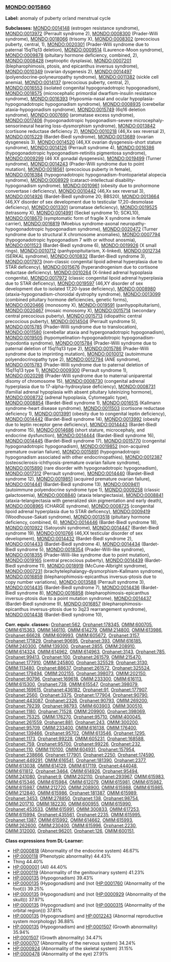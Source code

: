
### [MONDO:0015860](http://purl.obolibrary.org/obo/MONDO_0015860)
**Label:** anomaly of puberty or/and menstrual cycle

**Subclasses:** [MONDO:0014148](http://purl.obolibrary.org/obo/MONDO_0014148) (estrogen resistance syndrome), [MONDO:0013972](http://purl.obolibrary.org/obo/MONDO_0013972) (Perrault syndrome 2), [MONDO:0008300](http://purl.obolibrary.org/obo/MONDO_0008300) (Prader-Willi syndrome), [MONDO:0018066](http://purl.obolibrary.org/obo/MONDO_0018066) (trisomy X), [MONDO:0008302](http://purl.obolibrary.org/obo/MONDO_0008302) (precocious puberty, central, 1), [MONDO:0020301](http://purl.obolibrary.org/obo/MONDO_0020301) (Prader-Willi syndrome due to paternal 15q11q13 deletion), [MONDO:0009514](http://purl.obolibrary.org/obo/MONDO_0009514) (Laurence-Moon syndrome), [MONDO:0009878](http://purl.obolibrary.org/obo/MONDO_0009878) (pituitary hormone deficiency, combined, 2), [MONDO:0008428](http://purl.obolibrary.org/obo/MONDO_0008428) (septooptic dysplasia), [MONDO:0007201](http://purl.obolibrary.org/obo/MONDO_0007201) (blepharophimosis, ptosis, and epicanthus inversus syndrome), [MONDO:0010349](http://purl.obolibrary.org/obo/MONDO_0010349) (ovarian dysgenesis 2), [MONDO:0014497](http://purl.obolibrary.org/obo/MONDO_0014497) (polyendocrine-polyneuropathy syndrome), [MONDO:0011382](http://purl.obolibrary.org/obo/MONDO_0011382) (sickle cell anemia), [MONDO:0014137](http://purl.obolibrary.org/obo/MONDO_0014137) (precocious puberty, central, 2), [MONDO:0016553](http://purl.obolibrary.org/obo/MONDO_0016553) (isolated congenital hypogonadotropic hypogonadism), [MONDO:0018575](http://purl.obolibrary.org/obo/MONDO_0018575) (microcephalic primordial dwarfism-insulin resistance syndrome), [MONDO:0016393](http://purl.obolibrary.org/obo/MONDO_0016393) (Hyposmia-nasal and ocular hypoplasia-hypogonadotropic hypogonadism syndrome), [MONDO:0008935](http://purl.obolibrary.org/obo/MONDO_0008935) (cerebellar ataxia-hypogonadism syndrome), [MONDO:0015749](http://purl.obolibrary.org/obo/MONDO_0015749) (6q16 deletion syndrome), [MONDO:0007690](http://purl.obolibrary.org/obo/MONDO_0007690) (aromatase excess syndrome), [MONDO:0017406](http://purl.obolibrary.org/obo/MONDO_0017406) (hypogonadotropic hypogonadism-severe microcephaly-sensorineural hearing loss-dysmorphism syndrome), [MONDO:0013842](http://purl.obolibrary.org/obo/MONDO_0013842) (cortisone reductase deficiency 2), [MONDO:0010218](http://purl.obolibrary.org/obo/MONDO_0010218) (46,Xx sex reversal 2), [MONDO:0015229](http://purl.obolibrary.org/obo/MONDO_0015229) (Bardet-Biedl syndrome), [MONDO:0013689](http://purl.obolibrary.org/obo/MONDO_0013689) (ovarian dysgenesis 3), [MONDO:0014520](http://purl.obolibrary.org/obo/MONDO_0014520) (46,XX ovarian dysgenesis-short stature syndrome), [MONDO:0014126](http://purl.obolibrary.org/obo/MONDO_0014126) (Perrault syndrome 4), [MONDO:0016386](http://purl.obolibrary.org/obo/MONDO_0016386) (hypogonadotropic hypogonadism-retinitis pigmentosa syndrome), [MONDO:0009299](http://purl.obolibrary.org/obo/MONDO_0009299) (46 XX gonadal dysgenesis), [MONDO:0019499](http://purl.obolibrary.org/obo/MONDO_0019499) (Turner syndrome), [MONDO:0014243](http://purl.obolibrary.org/obo/MONDO_0014243) (Prader-Willi syndrome due to point mutation), [MONDO:0018561](http://purl.obolibrary.org/obo/MONDO_0018561) (precocious puberty in female), [MONDO:0016384](http://purl.obolibrary.org/obo/MONDO_0016384) (hypogonadotropic hypogonadism-frontoparietal alopecia syndrome), [MONDO:0008929](http://purl.obolibrary.org/obo/MONDO_0008929) (cataract-intellectual disability-hypogonadism syndrome), [MONDO:0010961](http://purl.obolibrary.org/obo/MONDO_0010961) (obesity due to prohormone convertase i deficiency), [MONDO:0010442](http://purl.obolibrary.org/obo/MONDO_0010442) (46,Xx sex reversal 3), [MONDO:0014926](http://purl.obolibrary.org/obo/MONDO_0014926) (Bardet-Biedl syndrome 20; BBS20), [MONDO:0013664](http://purl.obolibrary.org/obo/MONDO_0013664) (46,XY disorder of sex development due to testicular 17,20-desmolase deficiency), [MONDO:0013301](http://purl.obolibrary.org/obo/MONDO_0013301) (aromatase deficiency), [MONDO:0019525](http://purl.obolibrary.org/obo/MONDO_0019525) (tetrasomy X), [MONDO:0014991](http://purl.obolibrary.org/obo/MONDO_0014991) (Seckel syndrome 10; SCKL10), [MONDO:0018670](http://purl.obolibrary.org/obo/MONDO_0018670) (symptomatic form of fragile X syndrome in female carrier), [MONDO:0016819](http://purl.obolibrary.org/obo/MONDO_0016819) (Moebius syndrome-axonal neuropathy-hypogonadotropic hypogonadism syndrome), [MONDO:0020472](http://purl.obolibrary.org/obo/MONDO_0020472) (Turner syndrome due to structural X chromosome anomalies), [MONDO:0007794](http://purl.obolibrary.org/obo/MONDO_0007794) (hypogonadotropic hypogonadism 7 with or without anosmia), [MONDO:0011523](http://purl.obolibrary.org/obo/MONDO_0011523) (Bardet-Biedl syndrome 6), [MONDO:0019926](http://purl.obolibrary.org/obo/MONDO_0019926) (X small rings), [MONDO:0010712](http://purl.obolibrary.org/obo/MONDO_0010712) (panhypopituitarism, X-linked), [MONDO:0012734](http://purl.obolibrary.org/obo/MONDO_0012734) (SERKAL syndrome), [MONDO:0010832](http://purl.obolibrary.org/obo/MONDO_0010832) (Bardet-Biedl syndrome 3), [MONDO:0017973](http://purl.obolibrary.org/obo/MONDO_0017973) (non-classic congenital lipoid adrenal hyperplasia due to STAR deficency), [MONDO:0015676](http://purl.obolibrary.org/obo/MONDO_0015676) (hyperandrogenism due to cortisone reductase deficiency), [MONDO:0010264](http://purl.obolibrary.org/obo/MONDO_0010264) (X-linked adrenal hypoplasia congenita), [MONDO:0017972](http://purl.obolibrary.org/obo/MONDO_0017972) (classic congenital lipoid adrenal hyperplasia due to STAR deficency), [MONDO:0019597](http://purl.obolibrary.org/obo/MONDO_0019597) (46,XY disorder of sex development due to isolated 17,20-lyase deficiency), [MONDO:0008980](http://purl.obolibrary.org/obo/MONDO_0008980) (ataxia-hypogonadism-choroidal dystrophy syndrome), [MONDO:0013099](http://purl.obolibrary.org/obo/MONDO_0013099) (combined pituitary hormone deficiencies, genetic forms), [MONDO:0020466](http://purl.obolibrary.org/obo/MONDO_0020466) (monosomy X), [MONDO:0019591](http://purl.obolibrary.org/obo/MONDO_0019591) (panhypopituitarism), [MONDO:0020467](http://purl.obolibrary.org/obo/MONDO_0020467) (mosaic monosomy X), [MONDO:0015714](http://purl.obolibrary.org/obo/MONDO_0015714) (secondary central precocious puberty), [MONDO:0015713](http://purl.obolibrary.org/obo/MONDO_0015713) (idiopathic central precocious puberty), [MONDO:0014504](http://purl.obolibrary.org/obo/MONDO_0014504) (Perrault syndrome 5), [MONDO:0015785](http://purl.obolibrary.org/obo/MONDO_0015785) (Prader-Willi syndrome due to translocation), [MONDO:0011580](http://purl.obolibrary.org/obo/MONDO_0011580) (cerebellar ataxia and hypergonadotropic hypogonadism), [MONDO:0019505](http://purl.obolibrary.org/obo/MONDO_0019505) (hypomyelination-hypogonadotropic hypogonadism-hypodontia syndrome), [MONDO:0015784](http://purl.obolibrary.org/obo/MONDO_0015784) (Prader-Willi syndrome due to paternal deletion of 15q11q13 type 2), [MONDO:0015786](http://purl.obolibrary.org/obo/MONDO_0015786) (Prader-Willi syndrome due to imprinting mutation), [MONDO:0010012](http://purl.obolibrary.org/obo/MONDO_0010012) (autoimmune polyendocrinopathy type 2), [MONDO:0012794](http://purl.obolibrary.org/obo/MONDO_0012794) (ANE syndrome), [MONDO:0015783](http://purl.obolibrary.org/obo/MONDO_0015783) (Prader-Willi syndrome due to paternal deletion of 15q11q13 type 1), [MONDO:0009300](http://purl.obolibrary.org/obo/MONDO_0009300) (Perrault syndrome 1), [MONDO:0020298](http://purl.obolibrary.org/obo/MONDO_0020298) (Prader-Willi syndrome due to maternal uniparental disomy of chromosome 15), [MONDO:0008730](http://purl.obolibrary.org/obo/MONDO_0008730) (congenital adrenal hyperplasia due to 17-alpha-hydroxylase deficiency), [MONDO:0008731](http://purl.obolibrary.org/obo/MONDO_0008731) (familial adrenal hypoplasia with absent pituitary luteinizing hormone), [MONDO:0008732](http://purl.obolibrary.org/obo/MONDO_0008732) (adrenal hypoplasia, Cytomegalic type), [MONDO:0008854](http://purl.obolibrary.org/obo/MONDO_0008854) (Bardet-Biedl syndrome 1), [MONDO:0016515](http://purl.obolibrary.org/obo/MONDO_0016515) (Kallmann syndrome-heart disease syndrome), [MONDO:0011503](http://purl.obolibrary.org/obo/MONDO_0011503) (cortisone reductase deficiency 1), [MONDO:0013991](http://purl.obolibrary.org/obo/MONDO_0013991) (obesity due to congenital leptin deficiency), [MONDO:0014442](http://purl.obolibrary.org/obo/MONDO_0014442) (Bardet-Biedl syndrome 14), [MONDO:0013992](http://purl.obolibrary.org/obo/MONDO_0013992) (obesity due to leptin receptor gene deficiency), [MONDO:0014443](http://purl.obolibrary.org/obo/MONDO_0014443) (Bardet-Biedl syndrome 15), [MONDO:0014686](http://purl.obolibrary.org/obo/MONDO_0014686) (short stature, microcephaly, and endocrine dysfunction), [MONDO:0014444](http://purl.obolibrary.org/obo/MONDO_0014444) (Bardet-Biedl syndrome 16), [MONDO:0014445](http://purl.obolibrary.org/obo/MONDO_0014445) (Bardet-Biedl syndrome 17), [MONDO:0015770](http://purl.obolibrary.org/obo/MONDO_0015770) (congenital hypogonadotropic hypogonadism), [MONDO:0019852](http://purl.obolibrary.org/obo/MONDO_0019852) (non-acquired premature ovarian failure), [MONDO:0015891](http://purl.obolibrary.org/obo/MONDO_0015891) (hypogonadotropic hypogonadism associated with other endocrinopathies), [MONDO:0012387](http://purl.obolibrary.org/obo/MONDO_0012387) (osteosclerosis-ichthyosis-premature ovarian failure syndrome), [MONDO:0015890](http://purl.obolibrary.org/obo/MONDO_0015890) (rare disorder with hypogonadotropic hypogonadism), [MONDO:0017312](http://purl.obolibrary.org/obo/MONDO_0017312) (Perrault syndrome), [MONDO:0014440](http://purl.obolibrary.org/obo/MONDO_0014440) (Bardet-Biedl syndrome 12), [MONDO:0019851](http://purl.obolibrary.org/obo/MONDO_0019851) (acquired premature ovarian failure), [MONDO:0014441](http://purl.obolibrary.org/obo/MONDO_0014441) (Bardet-Biedl syndrome 13), [MONDO:0009411](http://purl.obolibrary.org/obo/MONDO_0009411) (autoimmune polyendocrine syndrome type 1), [MONDO:0009258](http://purl.obolibrary.org/obo/MONDO_0009258) (classic galactosemia), [MONDO:0008840](http://purl.obolibrary.org/obo/MONDO_0008840) (ataxia telangiectasia), [MONDO:0008841](http://purl.obolibrary.org/obo/MONDO_0008841) (ataxia-telangiectasia with generalized skin pigmentation and early death), [MONDO:0008965](http://purl.obolibrary.org/obo/MONDO_0008965) (CHARGE syndrome), [MONDO:0008725](http://purl.obolibrary.org/obo/MONDO_0008725) (congenital lipoid adrenal hyperplasia due to STAR deficency), [MONDO:0009419](http://purl.obolibrary.org/obo/MONDO_0009419) (Woodhouse-Sakati syndrome), [MONDO:0013518](http://purl.obolibrary.org/obo/MONDO_0013518) (pituitary hormone deficiency, combined, 6), [MONDO:0014446](http://purl.obolibrary.org/obo/MONDO_0014446) (Bardet-Biedl syndrome 18), [MONDO:0010922](http://purl.obolibrary.org/obo/MONDO_0010922) (Satoyoshi syndrome), [MONDO:0014447](http://purl.obolibrary.org/obo/MONDO_0014447) (Bardet-Biedl syndrome 19), [MONDO:0010766](http://purl.obolibrary.org/obo/MONDO_0010766) (46,XX testicular disorder of sex development), [MONDO:0014432](http://purl.obolibrary.org/obo/MONDO_0014432) (Bardet-Biedl syndrome 2), [MONDO:0014433](http://purl.obolibrary.org/obo/MONDO_0014433) (Bardet-Biedl syndrome 4), [MONDO:0014434](http://purl.obolibrary.org/obo/MONDO_0014434) (Bardet-Biedl syndrome 5), [MONDO:0018354](http://purl.obolibrary.org/obo/MONDO_0018354) (Prader-Willi-like syndrome), [MONDO:0018355](http://purl.obolibrary.org/obo/MONDO_0018355) (Prader-Willi-like syndrome due to point mutation), [MONDO:0019165](http://purl.obolibrary.org/obo/MONDO_0019165) (central precocious puberty), [MONDO:0014439](http://purl.obolibrary.org/obo/MONDO_0014439) (Bardet-Biedl syndrome 11), [MONDO:0018919](http://purl.obolibrary.org/obo/MONDO_0018919) (McCune-Albright syndrome), [MONDO:0007231](http://purl.obolibrary.org/obo/MONDO_0007231) (brachytelephalangy-dysmorphism-Kallmann syndrome), [MONDO:0016859](http://purl.obolibrary.org/obo/MONDO_0016859) (blepharophimosis-epicanthus inversus-ptosis due to copy number variations), [MONDO:0013588](http://purl.obolibrary.org/obo/MONDO_0013588) (Perrault syndrome 3), [MONDO:0014435](http://purl.obolibrary.org/obo/MONDO_0014435) (Bardet-Biedl syndrome 7), [MONDO:0014436](http://purl.obolibrary.org/obo/MONDO_0014436) (Bardet-Biedl syndrome 8), [MONDO:0016858](http://purl.obolibrary.org/obo/MONDO_0016858) (blepharophimosis-epicanthus inversus-ptosis due to a point mutation syndrome), [MONDO:0014437](http://purl.obolibrary.org/obo/MONDO_0014437) (Bardet-Biedl syndrome 9), [MONDO:0016857](http://purl.obolibrary.org/obo/MONDO_0016857) (blepharophimosis-epicanthus inversus-ptosis due to 3q23 rearrangement syndrome), [MONDO:0014438](http://purl.obolibrary.org/obo/MONDO_0014438) (Bardet-Biedl syndrome 10), 

**Corr. equiv. classes:** [Orphanet:562](http://www.orpha.net/ORDO/Orphanet_562), [Orphanet:178345](http://www.orpha.net/ORDO/Orphanet_178345), [OMIM:600705](http://purl.obolibrary.org/obo/OMIM_600705), [OMIM:615363](http://purl.obolibrary.org/obo/OMIM_615363), [OMIM:146110](http://purl.obolibrary.org/obo/OMIM_146110), [OMIM:614279](http://purl.obolibrary.org/obo/OMIM_614279), [OMIM:214800](http://purl.obolibrary.org/obo/OMIM_214800), [OMIM:613986](http://purl.obolibrary.org/obo/OMIM_613986), [Orphanet:66628](http://www.orpha.net/ORDO/Orphanet_66628), [OMIM:609993](http://purl.obolibrary.org/obo/OMIM_609993), [OMIM:605672](http://purl.obolibrary.org/obo/OMIM_605672), [Orphanet:3157](http://www.orpha.net/ORDO/Orphanet_3157), [Orphanet:171829](http://www.orpha.net/ORDO/Orphanet_171829), [Orphanet:90695](http://www.orpha.net/ORDO/Orphanet_90695), [Orphanet:393](http://www.orpha.net/ORDO/Orphanet_393), [OMIM:616185](http://purl.obolibrary.org/obo/OMIM_616185), [OMIM:240300](http://purl.obolibrary.org/obo/OMIM_240300), [OMIM:139300](http://purl.obolibrary.org/obo/OMIM_139300), [Orphanet:2855](http://www.orpha.net/ORDO/Orphanet_2855), [OMIM:208910](http://purl.obolibrary.org/obo/OMIM_208910), [OMIM:614324](http://purl.obolibrary.org/obo/OMIM_614324), [OMIM:614962](http://purl.obolibrary.org/obo/OMIM_614962), [OMIM:614963](http://purl.obolibrary.org/obo/OMIM_614963), [Orphanet:3143](http://www.orpha.net/ORDO/Orphanet_3143), [Orphanet:785](http://www.orpha.net/ORDO/Orphanet_785), [Orphanet:99413](http://www.orpha.net/ORDO/Orphanet_99413), [Orphanet:100](http://www.orpha.net/ORDO/Orphanet_100), [Orphanet:261579](http://www.orpha.net/ORDO/Orphanet_261579), [OMIM:215470](http://purl.obolibrary.org/obo/OMIM_215470), [Orphanet:177910](http://www.orpha.net/ORDO/Orphanet_177910), [OMIM:245800](http://purl.obolibrary.org/obo/OMIM_245800), [Orphanet:325529](http://www.orpha.net/ORDO/Orphanet_325529), [Orphanet:3130](http://www.orpha.net/ORDO/Orphanet_3130), [OMIM:113480](http://purl.obolibrary.org/obo/OMIM_113480), [Orphanet:88637](http://www.orpha.net/ORDO/Orphanet_88637), [Orphanet:261572](http://www.orpha.net/ORDO/Orphanet_261572), [Orphanet:325524](http://www.orpha.net/ORDO/Orphanet_325524), [Orphanet:179494](http://www.orpha.net/ORDO/Orphanet_179494), [OMIM:202155](http://purl.obolibrary.org/obo/OMIM_202155), [Orphanet:398073](http://www.orpha.net/ORDO/Orphanet_398073), [OMIM:202150](http://purl.obolibrary.org/obo/OMIM_202150), [Orphanet:90796](http://www.orpha.net/ORDO/Orphanet_90796), [Orphanet:169618](http://www.orpha.net/ORDO/Orphanet_169618), [OMIM:233300](http://purl.obolibrary.org/obo/OMIM_233300), [OMIM:616113](http://purl.obolibrary.org/obo/OMIM_616113), [OMIM:615300](http://purl.obolibrary.org/obo/OMIM_615300), [Orphanet:739](http://www.orpha.net/ORDO/Orphanet_739), [OMIM:615547](http://purl.obolibrary.org/obo/OMIM_615547), [Orphanet:398079](http://www.orpha.net/ORDO/Orphanet_398079), [Orphanet:169615](http://www.orpha.net/ORDO/Orphanet_169615), [Orphanet:436182](http://www.orpha.net/ORDO/Orphanet_436182), [Orphanet:91](http://www.orpha.net/ORDO/Orphanet_91), [Orphanet:177907](http://www.orpha.net/ORDO/Orphanet_177907), [Orphanet:2560](http://www.orpha.net/ORDO/Orphanet_2560), [Orphanet:3375](http://www.orpha.net/ORDO/Orphanet_3375), [Orphanet:177904](http://www.orpha.net/ORDO/Orphanet_177904), [Orphanet:90790](http://www.orpha.net/ORDO/Orphanet_90790), [Orphanet:443087](http://www.orpha.net/ORDO/Orphanet_443087), [Orphanet:2326](http://www.orpha.net/ORDO/Orphanet_2326), [Orphanet:90793](http://www.orpha.net/ORDO/Orphanet_90793), [OMIM:269200](http://purl.obolibrary.org/obo/OMIM_269200), [Orphanet:79239](http://www.orpha.net/ORDO/Orphanet_79239), [Orphanet:98793](http://www.orpha.net/ORDO/Orphanet_98793), [OMIM:603903](http://purl.obolibrary.org/obo/OMIM_603903), [OMIM:300510](http://purl.obolibrary.org/obo/OMIM_300510), [Orphanet:1180](http://www.orpha.net/ORDO/Orphanet_1180), [Orphanet:71528](http://www.orpha.net/ORDO/Orphanet_71528), [OMIM:209900](http://purl.obolibrary.org/obo/OMIM_209900), [Orphanet:398069](http://www.orpha.net/ORDO/Orphanet_398069), [Orphanet:75325](http://www.orpha.net/ORDO/Orphanet_75325), [OMIM:176270](http://purl.obolibrary.org/obo/OMIM_176270), [Orphanet:95710](http://www.orpha.net/ORDO/Orphanet_95710), [OMIM:400045](http://purl.obolibrary.org/obo/OMIM_400045), [Orphanet:261559](http://www.orpha.net/ORDO/Orphanet_261559), [Orphanet:881](http://www.orpha.net/ORDO/Orphanet_881), [Orphanet:243](http://www.orpha.net/ORDO/Orphanet_243), [OMIM:300200](http://purl.obolibrary.org/obo/OMIM_300200), [Orphanet:95709](http://www.orpha.net/ORDO/Orphanet_95709), [OMIM:233400](http://purl.obolibrary.org/obo/OMIM_233400), [OMIM:616138](http://purl.obolibrary.org/obo/OMIM_616138), [OMIM:176400](http://purl.obolibrary.org/obo/OMIM_176400), [Orphanet:139466](http://www.orpha.net/ORDO/Orphanet_139466), [Orphanet:95702](http://www.orpha.net/ORDO/Orphanet_95702), [OMIM:613546](http://purl.obolibrary.org/obo/OMIM_613546), [Orphanet:1295](http://www.orpha.net/ORDO/Orphanet_1295), [Orphanet:1173](http://www.orpha.net/ORDO/Orphanet_1173), [Orphanet:99228](http://www.orpha.net/ORDO/Orphanet_99228), [OMIM:605231](http://purl.obolibrary.org/obo/OMIM_605231), [Orphanet:168588](http://www.orpha.net/ORDO/Orphanet_168588), [Orphanet:759](http://www.orpha.net/ORDO/Orphanet_759), [Orphanet:95700](http://www.orpha.net/ORDO/Orphanet_95700), [Orphanet:99226](http://www.orpha.net/ORDO/Orphanet_99226), [Orphanet:232](http://www.orpha.net/ORDO/Orphanet_232), [Orphanet:110](http://www.orpha.net/ORDO/Orphanet_110), [OMIM:110100](http://purl.obolibrary.org/obo/OMIM_110100), [OMIM:604931](http://purl.obolibrary.org/obo/OMIM_604931), [Orphanet:157954](http://www.orpha.net/ORDO/Orphanet_157954), [Orphanet:238666](http://www.orpha.net/ORDO/Orphanet_238666), [Orphanet:177901](http://www.orpha.net/ORDO/Orphanet_177901), [Orphanet:2250](http://www.orpha.net/ORDO/Orphanet_2250), [Orphanet:174590](http://www.orpha.net/ORDO/Orphanet_174590), [Orphanet:449291](http://www.orpha.net/ORDO/Orphanet_449291), [OMIM:616541](http://purl.obolibrary.org/obo/OMIM_616541), [Orphanet:181390](http://www.orpha.net/ORDO/Orphanet_181390), [Orphanet:2377](http://www.orpha.net/ORDO/Orphanet_2377), [OMIM:613038](http://purl.obolibrary.org/obo/OMIM_613038), [OMIM:614129](http://purl.obolibrary.org/obo/OMIM_614129), [OMIM:617119](http://purl.obolibrary.org/obo/OMIM_617119), [Orphanet:444048](http://www.orpha.net/ORDO/Orphanet_444048), [OMIM:611812](http://purl.obolibrary.org/obo/OMIM_611812), [Orphanet:3464](http://www.orpha.net/ORDO/Orphanet_3464), [OMIM:614926](http://purl.obolibrary.org/obo/OMIM_614926), [Orphanet:95494](http://www.orpha.net/ORDO/Orphanet_95494), [OMIM:241080](http://purl.obolibrary.org/obo/OMIM_241080), [Orphanet:9](http://www.orpha.net/ORDO/Orphanet_9), [OMIM:202110](http://purl.obolibrary.org/obo/OMIM_202110), [Orphanet:293967](http://www.orpha.net/ORDO/Orphanet_293967), [OMIM:615983](http://purl.obolibrary.org/obo/OMIM_615983), [OMIM:615346](http://purl.obolibrary.org/obo/OMIM_615346), [OMIM:615984](http://purl.obolibrary.org/obo/OMIM_615984), [OMIM:612079](http://purl.obolibrary.org/obo/OMIM_612079), [OMIM:615981](http://purl.obolibrary.org/obo/OMIM_615981), [OMIM:615982](http://purl.obolibrary.org/obo/OMIM_615982), [OMIM:615987](http://purl.obolibrary.org/obo/OMIM_615987), [OMIM:212720](http://purl.obolibrary.org/obo/OMIM_212720), [OMIM:208900](http://purl.obolibrary.org/obo/OMIM_208900), [OMIM:615988](http://purl.obolibrary.org/obo/OMIM_615988), [OMIM:615985](http://purl.obolibrary.org/obo/OMIM_615985), [OMIM:212840](http://purl.obolibrary.org/obo/OMIM_212840), [OMIM:615986](http://purl.obolibrary.org/obo/OMIM_615986), [Orphanet:181387](http://www.orpha.net/ORDO/Orphanet_181387), [OMIM:615989](http://purl.obolibrary.org/obo/OMIM_615989), [Orphanet:3453](http://www.orpha.net/ORDO/Orphanet_3453), [OMIM:278850](http://purl.obolibrary.org/obo/OMIM_278850), [Orphanet:138](http://www.orpha.net/ORDO/Orphanet_138), [Orphanet:98754](http://www.orpha.net/ORDO/Orphanet_98754), [OMIM:201710](http://purl.obolibrary.org/obo/OMIM_201710), [OMIM:182230](http://purl.obolibrary.org/obo/OMIM_182230), [OMIM:600955](http://purl.obolibrary.org/obo/OMIM_600955), [OMIM:615990](http://purl.obolibrary.org/obo/OMIM_615990), [Orphanet:453533](http://www.orpha.net/ORDO/Orphanet_453533), [OMIM:615991](http://purl.obolibrary.org/obo/OMIM_615991), [OMIM:300833](http://purl.obolibrary.org/obo/OMIM_300833), [OMIM:617253](http://purl.obolibrary.org/obo/OMIM_617253), [OMIM:615994](http://purl.obolibrary.org/obo/OMIM_615994), [Orphanet:435561](http://www.orpha.net/ORDO/Orphanet_435561), [Orphanet:2235](http://www.orpha.net/ORDO/Orphanet_2235), [OMIM:615995](http://purl.obolibrary.org/obo/OMIM_615995), [Orphanet:1387](http://www.orpha.net/ORDO/Orphanet_1387), [OMIM:615992](http://purl.obolibrary.org/obo/OMIM_615992), [OMIM:614662](http://purl.obolibrary.org/obo/OMIM_614662), [OMIM:615993](http://purl.obolibrary.org/obo/OMIM_615993), [OMIM:262600](http://purl.obolibrary.org/obo/OMIM_262600), [OMIM:230400](http://purl.obolibrary.org/obo/OMIM_230400), [OMIM:615996](http://purl.obolibrary.org/obo/OMIM_615996), [Orphanet:2230](http://www.orpha.net/ORDO/Orphanet_2230), [OMIM:312000](http://purl.obolibrary.org/obo/OMIM_312000), [Orphanet:96201](http://www.orpha.net/ORDO/Orphanet_96201), [Orphanet:126](http://www.orpha.net/ORDO/Orphanet_126), [OMIM:600151](http://purl.obolibrary.org/obo/OMIM_600151), 

**Class expressions from DL-Learner:**

- [HP:0000818](http://purl.obolibrary.org/obo/HP_0000818) (Abnormality of the endocrine system) 46.67%
- [HP:0000118](http://purl.obolibrary.org/obo/HP_0000118) (Phenotypic abnormality) 44.43%
- Thing 44.40%
- [HP:0000001](http://purl.obolibrary.org/obo/HP_0000001) (All) 44.40%
- [HP:0000119](http://purl.obolibrary.org/obo/HP_0000119) (Abnormality of the genitourinary system) 41.23%
- [HP:0000135](http://purl.obolibrary.org/obo/HP_0000135) (Hypogonadism) 39.43%
- [HP:0000135](http://purl.obolibrary.org/obo/HP_0000135) (Hypogonadism) and (not ([HP:0001760](http://purl.obolibrary.org/obo/HP_0001760) (Abnormality of the foot))) 39.25%
- [HP:0000135](http://purl.obolibrary.org/obo/HP_0000135) (Hypogonadism) and (not ([HP:0000929](http://purl.obolibrary.org/obo/HP_0000929) (Abnormality of the skull))) 37.97%
- [HP:0000135](http://purl.obolibrary.org/obo/HP_0000135) (Hypogonadism) and (not ([HP:0000315](http://purl.obolibrary.org/obo/HP_0000315) (Abnormality of the orbital region))) 37.81%
- [HP:0000135](http://purl.obolibrary.org/obo/HP_0000135) (Hypogonadism) and [HP:0012243](http://purl.obolibrary.org/obo/HP_0012243) (Abnormal reproductive system morphology) 36.88%
- [HP:0000135](http://purl.obolibrary.org/obo/HP_0000135) (Hypogonadism) and [HP:0001507](http://purl.obolibrary.org/obo/HP_0001507) (Growth abnormality) 35.94%
- [HP:0001507](http://purl.obolibrary.org/obo/HP_0001507) (Growth abnormality) 34.47%
- [HP:0000707](http://purl.obolibrary.org/obo/HP_0000707) (Abnormality of the nervous system) 34.24%
- [HP:0000924](http://purl.obolibrary.org/obo/HP_0000924) (Abnormality of the skeletal system) 31.15%
- [HP:0000478](http://purl.obolibrary.org/obo/HP_0000478) (Abnormality of the eye) 27.91%


